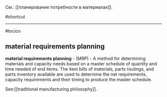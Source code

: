 См.: [[планирование потребности в материалах]].

#shortcut




<hr/>

#tocico

## material requirements planning

<b>material requirements planning</b> -  (MRP) - A method for determining materials and capacity needs based on a master schedule of quantity and time needed of end items.  The item bills of materials, parts routings, and parts inventory available are used to determine the net requirements, capacity requirements and their timing to produce the master schedule.
  



See:[[traditional manufacturing philosophy]].
